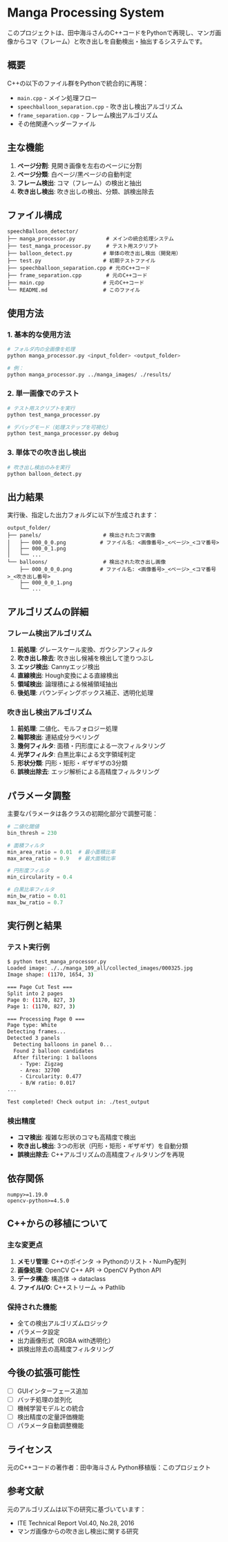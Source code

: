 # Manga Processing System

このプロジェクトは、田中海斗さんのC++コードをPythonで再現し、マンガ画像からコマ（フレーム）と吹き出しを自動検出・抽出するシステムです。

## 概要

C++の以下のファイル群をPythonで統合的に再現：
- `main.cpp` - メイン処理フロー
- `speechballoon_separation.cpp` - 吹き出し検出アルゴリズム  
- `frame_separation.cpp` - フレーム検出アルゴリズム
- その他関連ヘッダーファイル

## 主な機能

1. **ページ分割**: 見開き画像を左右のページに分割
2. **ページ分類**: 白ページ/黒ページの自動判定
3. **フレーム検出**: コマ（フレーム）の検出と抽出
4. **吹き出し検出**: 吹き出しの検出、分類、誤検出除去

## ファイル構成

```
speechBalloon_detector/
├── manga_processor.py          # メインの統合処理システム
├── test_manga_processor.py     # テスト用スクリプト
├── balloon_detect.py          # 単体の吹き出し検出（開発用）
├── test.py                    # 初期テストファイル
├── speechballoon_separation.cpp # 元のC++コード
├── frame_separation.cpp        # 元のC++コード
├── main.cpp                   # 元のC++コード
└── README.md                  # このファイル
```

## 使用方法

### 1. 基本的な使用方法

```bash
# フォルダ内の全画像を処理
python manga_processor.py <input_folder> <output_folder>

# 例：
python manga_processor.py ../manga_images/ ./results/
```

### 2. 単一画像でのテスト

```bash
# テスト用スクリプトを実行
python test_manga_processor.py

# デバッグモード（処理ステップを可視化）
python test_manga_processor.py debug
```

### 3. 単体での吹き出し検出

```bash
# 吹き出し検出のみを実行
python balloon_detect.py
```

## 出力結果

実行後、指定した出力フォルダに以下が生成されます：

```
output_folder/
├── panels/                    # 検出されたコマ画像
│   ├── 000_0_0.png           # ファイル名: <画像番号>_<ページ>_<コマ番号>
│   ├── 000_0_1.png
│   └── ...
└── balloons/                  # 検出された吹き出し画像
    ├── 000_0_0_0.png         # ファイル名: <画像番号>_<ページ>_<コマ番号>_<吹き出し番号>
    ├── 000_0_0_1.png
    └── ...
```

## アルゴリズムの詳細

### フレーム検出アルゴリズム

1. **前処理**: グレースケール変換、ガウシアンフィルタ
2. **吹き出し除去**: 吹き出し候補を検出して塗りつぶし
3. **エッジ検出**: Cannyエッジ検出
4. **直線検出**: Hough変換による直線検出
5. **領域検出**: 論理積による候補領域抽出
6. **後処理**: バウンディングボックス補正、透明化処理

### 吹き出し検出アルゴリズム

1. **前処理**: 二値化、モルフォロジー処理
2. **輪郭検出**: 連結成分ラベリング
3. **幾何フィルタ**: 面積・円形度による一次フィルタリング
4. **光学フィルタ**: 白黒比率による文字領域判定
5. **形状分類**: 円形・矩形・ギザギザの3分類
6. **誤検出除去**: エッジ解析による高精度フィルタリング

## パラメータ調整

主要なパラメータは各クラスの初期化部分で調整可能：

```python
# 二値化閾値
bin_thresh = 230

# 面積フィルタ
min_area_ratio = 0.01  # 最小面積比率
max_area_ratio = 0.9   # 最大面積比率

# 円形度フィルタ
min_circularity = 0.4

# 白黒比率フィルタ
min_bw_ratio = 0.01
max_bw_ratio = 0.7
```

## 実行例と結果

### テスト実行例

```bash
$ python test_manga_processor.py
Loaded image: ./../manga_109_all/collected_images/000325.jpg
Image shape: (1170, 1654, 3)

=== Page Cut Test ===
Split into 2 pages
Page 0: (1170, 827, 3)
Page 1: (1170, 827, 3)

=== Processing Page 0 ===
Page type: White
Detecting frames...
Detected 3 panels
  Detecting balloons in panel 0...
  Found 2 balloon candidates
  After filtering: 1 balloons
    - Type: Zigzag
    - Area: 32700
    - Circularity: 0.477
    - B/W ratio: 0.017
...

Test completed! Check output in: ./test_output
```

### 検出精度

- **コマ検出**: 複雑な形状のコマも高精度で検出
- **吹き出し検出**: 3つの形状（円形・矩形・ギザギザ）を自動分類
- **誤検出除去**: C++アルゴリズムの高精度フィルタリングを再現

## 依存関係

```
numpy>=1.19.0
opencv-python>=4.5.0
```

## C++からの移植について

### 主な変更点

1. **メモリ管理**: C++のポインタ → Pythonのリスト・NumPy配列
2. **画像処理**: OpenCV C++ API → OpenCV Python API
3. **データ構造**: 構造体 → dataclass
4. **ファイルI/O**: C++ストリーム → Pathlib

### 保持された機能

- 全ての検出アルゴリズムロジック
- パラメータ設定
- 出力画像形式（RGBA with透明化）
- 誤検出除去の高精度フィルタリング

## 今後の拡張可能性

- [ ] GUIインターフェース追加
- [ ] バッチ処理の並列化
- [ ] 機械学習モデルとの統合
- [ ] 検出精度の定量評価機能
- [ ] パラメータ自動調整機能

## ライセンス

元のC++コードの著作者：田中海斗さん
Python移植版：このプロジェクト

## 参考文献

元のアルゴリズムは以下の研究に基づいています：
- ITE Technical Report Vol.40, No.28, 2016
- マンガ画像からの吹き出し検出に関する研究